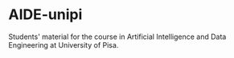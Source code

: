 # AIDE-unipi
Students' material for the course in Artificial Intelligence and Data Engineering at University of Pisa. 

